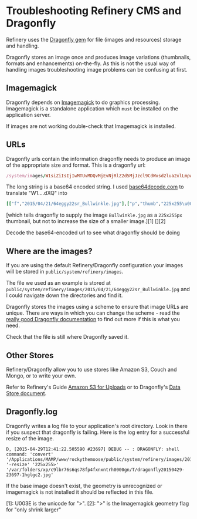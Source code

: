 # Troubleshooting Refinery CMS and Dragonfly

Refinery uses the [Dragonfly gem](https://github.com/markevans/dragonfly) for file (images and resources) storage and handling.

Dragonfly stores an image once and produces image variations (thumbnails, formats and enhancements) on-the-fly. As this is not the usual way of handling images troubleshooting image problems can be confusing at first.

## Imagemagick

Dragonfly depends on [Imagemagick](http://www.imagemagick.org/) to do graphics processing. Imagemagick is a standalone application which `must` be installed on the application server.

If images are not working double-check that Imagemagick is installed.

## URLs

Dragonfly urls contain the information dragonfly needs to produce an image of the appropriate size and format. This is a dragonfly url:

```ruby
/system/images/W1siZiIsIjIwMTUvMDQvMjEvNjRlZ2d5MjJzcl9CdWxsd2lua2xlLmpwZyJdLFsicCIsInRodW1iIiwiMjI1eDI1NVx1MDAzZSJdXQ/Bullwinkle.jpg?sha=6ce3368c333342ff
```

The long string is a base64 encoded string. I used [base64decode.com](https://www.base64decode.org/) to translate "W1….dXQ" into

```ruby
[["f","2015/04/21/64eggy22sr_Bullwinkle.jpg"],["p","thumb","225x255\u003e"]]
```

[which tells dragonfly to supply the image `Bullwinkle.jpg` as a `225x255px` thumbnail, but not to increase the size of a smaller image.][1] [][2]

Decode the base64-encoded url to see what dragonfly should be doing

## Where are the images?

If you are using the default Refinery/Dragonfly configuration your images will be stored in `public/system/refinery/images`.

The file we used as an example is stored at `public/system/refinery/images/2015/04/21/64eggy22sr_Bullwinkle.jpg` and
I could navigate down the directories and find it.

Dragonfly stores the images using a scheme to ensure that image URLs are unique. There are ways in which you can change the scheme - read the [really good Dragonfly documentation](http://markevans.github.io/dragonfly/) to find out more if this is what you need.

Check that the file is still where Dragonfly saved it.

## Other Stores

Refinery/Dragonfly allow you to use stores like Amazon S3, Couch and Mongo, or to write your own.

Refer to Refinery's Guide [Amazon S3 for Uploads](http://refinerycms.com/guides/amazon-s3-for-uploads) or to
Dragonfly's [Data Store document](http://markevans.github.io/dragonfly/data-stores/).

## Dragonfly.log

Dragonfly writes a log file to your application's root directory. Look in there if you suspect that dragonfly is failing. Here is the log entry for a successful resize of the image.

```shell
D, [2015-04-29T12:41:22.505590 #23697] DEBUG -- : DRAGONFLY: shell command: 'convert' '/Applications/MAMP/www/rockythemoose/public/system/refinery/images/2015/04/21/64eggy22sr_Bullwinkle.jpg' '-resize' '225x255>' '/var/folders/xp/c9lbr76s6qs78fp4fxnxntrh0000gn/T/dragonfly20150429-23697-1hglgc2.jpg'
```

If the base image doesn't exist, the geometry is unrecognized or imagemagick is not installed it should be reflected in this file.

[1]: U003E is the unicode for "&gt;".
[2]: "&gt;" is the Imagemagick geometry flag for "only shrink larger"
